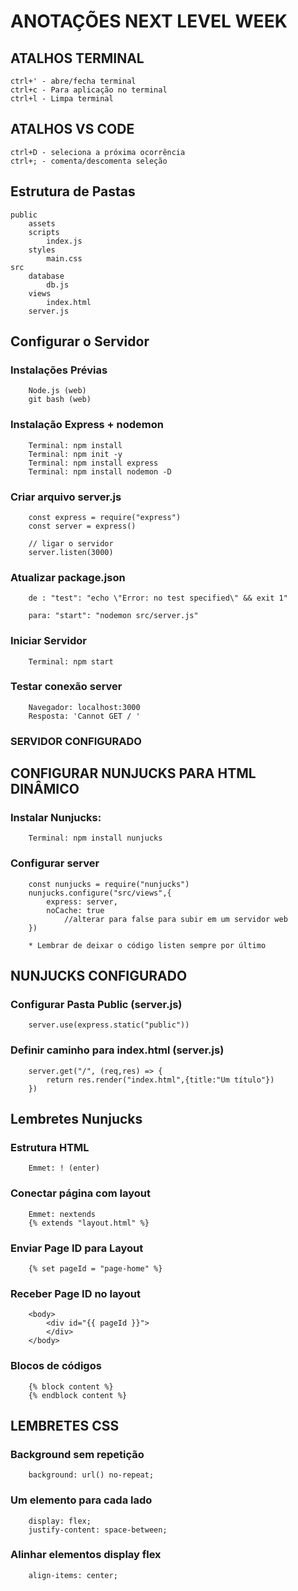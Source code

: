 # ANOTAÇÕES NEXT LEVEL WEEK

## ATALHOS TERMINAL
    ctrl+' - abre/fecha terminal
    ctrl+c - Para aplicação no terminal
    ctrl+l - Limpa terminal

## ATALHOS VS CODE 
    ctrl+D - seleciona a próxima ocorrência
    ctrl+; - comenta/descomenta seleção


## Estrutura de Pastas 
    
    public
        assets 
        scripts
            index.js
        styles
            main.css
    src
        database
            db.js
        views
            index.html
        server.js

## Configurar o Servidor 

   ### Instalações Prévias
        Node.js (web)
        git bash (web)

   ### Instalação Express + nodemon

        Terminal: npm install
        Terminal: npm init -y
        Terminal: npm install express
        Terminal: npm install nodemon -D

   ### Criar arquivo server.js
        const express = require("express")
        const server = express()

        // ligar o servidor
        server.listen(3000)

   ### Atualizar package.json
        de : "test": "echo \"Error: no test specified\" && exit 1" 

        para: "start": "nodemon src/server.js"
    
   ### Iniciar Servidor 
        Terminal: npm start

   ### Testar conexão server
        Navegador: localhost:3000
        Resposta: 'Cannot GET / '

   ### SERVIDOR CONFIGURADO

## CONFIGURAR NUNJUCKS PARA HTML DINÂMICO
    
   ### Instalar Nunjucks:
        Terminal: npm install nunjucks

   ### Configurar server 
        const nunjucks = require("nunjucks")
        nunjucks.configure("src/views",{ 
            express: server,
            noCache: true 
                //alterar para false para subir em um servidor web
        })
        
        * Lembrar de deixar o código listen sempre por último

## NUNJUCKS CONFIGURADO  

   ### Configurar Pasta Public (server.js)
        server.use(express.static("public"))

   ### Definir caminho para index.html (server.js) 
        server.get("/", (req,res) => {
            return res.render("index.html",{title:"Um título"})
        })

## Lembretes Nunjucks 

   ### Estrutura HTML 
        Emmet: ! (enter)

   ### Conectar página com layout 
        Emmet: nextends
        {% extends "layout.html" %}

   ### Enviar Page ID para Layout 
        {% set pageId = "page-home" %}

   ### Receber Page ID no layout 
        <body>
            <div id="{{ pageId }}">
            </div>
        </body>

   ### Blocos de códigos 

        {% block content %}
        {% endblock content %}

## LEMBRETES CSS 

   ### Background sem repetição
        background: url() no-repeat;

   ### Um elemento para cada lado 
        display: flex;
        justify-content: space-between;

   ### Alinhar elementos display flex 
        align-items: center;
